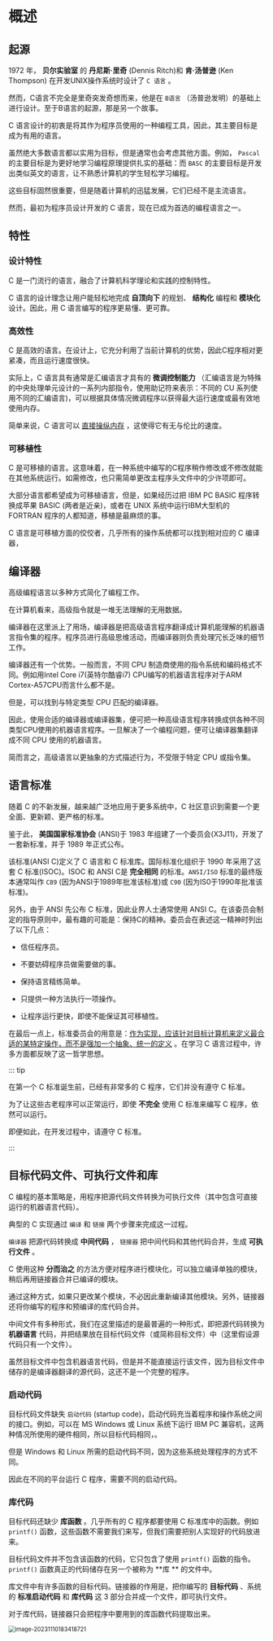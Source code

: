 # 概述

## 起源

1972 年， **贝尔实验室** 的 **丹尼斯·里奇** (Dennis Ritch)和 **肯·汤普逊** (Ken Thompson)
在开发UNIX操作系统时设计了 `C 语言` 。

然而，C语言不完全是里奇突发奇想而来，他是在 `B语言` （汤普逊发明）的基础上进行设计。至于B语言的起源，那是另一个故事。

C 语言设计的初衷是将其作为程序员使用的一种编程工具，因此，其主要目标是成为有用的语言。

虽然绝大多数语言都以实用为目标，但是通常也会考虑其他方面。例如， `Pascal`
的主要目标是为更好地学习编程原理提供扎实的基础：而 `BASC` 的主要目标是开发出类似英文的语言，让不熟悉计算机的学生轻松学习编程。

这些目标固然很重要，但是随着计算机的迅猛发展，它们已经不是主流语言。

然而，最初为程序员设计开发的 C 语言，现在已成为首选的编程语言之一。

## 特性

### 设计特性

C 是一门流行的语言，融合了计算机科学理论和实践的控制特性。

C 语言的设计理念让用户能轻松地完成 **自顶向下** 的规划、 **结构化** 编程和 **模块化** 设计。因此，用 C 语言编写的程序更易懂、更可靠。

### 高效性

C 是高效的语言。在设计上，它充分利用了当前计算机的优势，因此C程序相对更紧凑，而且运行速度很快。

实际上，C 语言具有通常是汇编语言才具有的 **微调控制能力** （汇编语言是为特殊的中央处理单元设计的一系列内部指令，使用助记符来表示：不同的
CU 系列使用不同的汇编语言)，可以根据具体情况微调程序以获得最大运行速度或最有效地使用内存。

简单来说，C 语言可以 <u>直接操纵内存</u> ，这使得它有无与伦比的速度。

### 可移植性

C 是可移植的语言。这意味着，在一种系统中编写的C程序稍作修改或不修改就能在其他系统运行。如需修改，也只需简单更改主程序头文件中的少许项即可。

大部分语言都希望成为可移植语言，但是，如果经历过把 IBM PC BASIC 程序转换成苹果 BASIC (两者是近亲)，或者在 UNIX 系统中运行IBM大型机的
FORTRAN 程序的人都知道，移植是最麻烦的事。

C 语言是可移植方面的佼佼者，几乎所有的操作系统都可以找到相对应的 C 编译器，

## 编译器

高级编程语言以多种方式简化了编程工作。

在计算机看来，高级指令就是一堆无法理解的无用数据。

编译器在这里派上了用场，编译器是把高级语言程序翻译成计算机能理解的机器语言指令集的程序。程序员进行高级思维活动，而编译器则负责处理冗长乏味的细节工作。

编译器还有一个优势。一般而言，不同 CPU 制造商使用的指令系统和编码格式不同。例如用Intel Core i7(英特尔酷睿i7)
CPU编写的机器语言程序对于ARM Cortex-A57CPU而言什么都不是。

但是，可以找到与特定类型 CPU 匹配的编译器。

因此，使用合适的编译器或编译器集，便可把一种高级语言程序转换成供各种不同类型CPU使用的机器语言程序。一旦解决了一个编程问题，便可让编译器集翻译成不同
CPU 使用的机器语言。

简而言之，高级语言以更抽象的方式描述行为，不受限于特定 CPU 或指令集。

## 语言标准

随着 C 的不新发展，越来越广泛地应用于更多系统中，C 社区意识到需要一个更全面、更新颖、更严格的标准。

鉴于此， **美国国家标准协会** (ANSI)于 1983 年组建了一个委员会(X3J11)，开发了一套新标准，并于 1989 年正式公布。

该标准(ANSI C)定义了 C 语言和 C 标准库。国际标准化组织于 1990 年采用了这套 C 标准(ISOC)。ISOC 和 ANSI C是 **完全相同**
的标准。`ANSI/ISO` 标准的最终版本通常叫作 `C89` (因为ANSI于1989年批准该标准)或 `C90` (因为IS0于1990年批准该标准)。

另外，由于 ANSI 先公布 C 标准，因此业界人士通常使用 ANSI C。在该委员会制定的指导原则中，最有趣的可能是：保持C的精神。委员会在表述这一精神时列出了以下几点：

- 信任程序员。

- 不要妨碍程序员做需要做的事。
- 保持语言精练简单。
- 只提供一种方法执行一项操作。
- 让程序运行更快，即使不能保证其可移植性。

在最后一点上，标准委员会的用意是：<u>作为实现，应该针对目标计算机来定义最合适的某特定操作，而不是强加一个抽象、统一的定义</u>
。在学习 C 语言过程中，许多方面都反映了这一哲学思想。

::: tip

在第一个 C 标准诞生前，已经有非常多的 C 程序，它们并没有遵守 C 标准。

为了让这些古老程序可以正常运行，即使 **不完全** 使用 C 标准来编写 C 程序，依然可以运行。

即便如此，在开发过程中，请遵守 C 标准。

:::

## 目标代码文件、可执行文件和库

C 编程的基本策略是，用程序把源代码文件转换为可执行文件（其中包含可直接运行的机器语言代码）。

典型的 C 实现通过 `编译` 和 `链接` 两个步骤来完成这一过程。

`编译器` 把源代码转换成 **中间代码** ， `链接器` 把中间代码和其他代码合并，生成 **可执行文件** 。

C 使用这种 **分而治之** 的方法方便对程序进行模块化，可以独立编译单独的模块，稍后再用链接器合并已编译的模块。

通过这种方式，如果只更改某个模块，不必因此重新编译其他模块。另外，链接器还将你编写的程序和预编译的库代码合并。

中间文件有多种形式，我们在这里描述的是最普遍的一种形式，即把源代码转换为 **机器语言**
代码，并把结果放在目标代码文件（或简称目标文件）中（这里假设源代码只有一个文件）。

虽然目标文件中包含机器语言代码，但是并不能直接运行该文件，因为目标文件中储存的是编译器翻译的源代码，这还不是一个完整的程序。

### 启动代码

目标代码文件缺失 `启动代码` (startup code)，启动代码充当着程序和操作系统之间的接口。例如，可以在 MS Windows 或 Linux 系统下运行
IBM PC 兼容机，这两种情况所使用的硬件相同，所以目标代码相同，。

但是 Windows 和 Linux 所需的启动代码不同，因为这些系统处理程序的方式不同。

因此在不同的平台运行 C 程序，需要不同的启动代码。

### 库代码

目标代码还缺少 **库函数** 。几乎所有的 C 程序都要使用 C 标准库中的函数。例如 `printf()` 函数，这些函数不需要我们来写，但我们需要把别人实现好的代码放进来。

目标代码文件并不包含该函数的代码，它只包含了使用 `printf()` 函数的指令。 `printf()` 函数真正的代码储存在另一个被称为 **库
** 的文件中。

库文件中有许多函数的目标代码。链接器的作用是，把你编写的 **目标代码** 、系统的 **标准启动代码** 和 **库代码** 这 3
部分合并成一个文件，即可执行文件。

对于库代码，链接器只会把程序中要用到的库函数代码提取出来。

<img src="http://niu.ochiamalu.xyz/image-20231110183418721.png" alt="image-20231110183418721" style="zoom:80%;margin:0 auto" />
